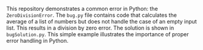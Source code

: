 This repository demonstrates a common error in Python: the `ZeroDivisionError`. The `bug.py` file contains code that calculates the average of a list of numbers but does not handle the case of an empty input list. This results in a division by zero error.  The solution is shown in `bugSolution.py`.  This simple example illustrates the importance of proper error handling in Python.